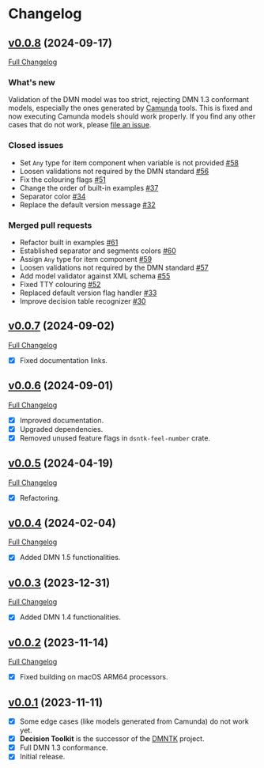 # Changelog

## [v0.0.8](https://github.com/DecisionToolkit/dsntk-rs/tree/v0.0.8) (2024-09-17)

[Full Changelog](https://github.com/DecisionToolkit/dsntk-rs/compare/v0.0.7...v0.0.8)

### What's new

Validation of the DMN model was too strict, rejecting DMN 1.3 conformant models,
especially the ones generated by [Camunda](https://bpmn.io/) tools. This is fixed
and now executing Camunda models should work properly. If you find any other cases
that do not work, please [file an issue](https://github.com/DecisionToolkit/dsntk-rs/issues).

### Closed issues

- Set `Any` type for item component when variable is not provided [\#58](https://github.com/DecisionToolkit/dsntk-rs/issues/58)
- Loosen validations not required by the DMN standard [\#56](https://github.com/DecisionToolkit/dsntk-rs/issues/56)
- Fix the colouring flags [\#51](https://github.com/DecisionToolkit/dsntk-rs/issues/51)
- Change the order of built-in examples [\#37](https://github.com/DecisionToolkit/dsntk-rs/issues/37)
- Separator color [\#34](https://github.com/DecisionToolkit/dsntk-rs/issues/34)
- Replace the default version message [\#32](https://github.com/DecisionToolkit/dsntk-rs/issues/32)

### Merged pull requests

- Refactor built in examples [\#61](https://github.com/DecisionToolkit/dsntk-rs/pull/61)
- Established separator and segments colors [\#60](https://github.com/DecisionToolkit/dsntk-rs/pull/60)
- Assign `Any` type for item component [\#59](https://github.com/DecisionToolkit/dsntk-rs/pull/59)
- Loosen validations not required by the DMN standard [\#57](https://github.com/DecisionToolkit/dsntk-rs/pull/57)
- Add model validator against XML schema [\#55](https://github.com/DecisionToolkit/dsntk-rs/pull/55)
- Fixed TTY colouring [\#52](https://github.com/DecisionToolkit/dsntk-rs/pull/52)
- Replaced default version flag handler [\#33](https://github.com/DecisionToolkit/dsntk-rs/pull/33)
- Improve decision table recognizer [\#30](https://github.com/DecisionToolkit/dsntk-rs/pull/30)

## [v0.0.7](https://github.com/DecisionToolkit/dsntk-rs/tree/v0.0.7) (2024-09-02)

[Full Changelog](https://github.com/DecisionToolkit/dsntk-rs/compare/v0.0.6...v0.0.7)

- [x] Fixed documentation links.

## [v0.0.6](https://github.com/DecisionToolkit/dsntk-rs/tree/v0.0.6) (2024-09-01)

[Full Changelog](https://github.com/DecisionToolkit/dsntk-rs/compare/v0.0.5...v0.0.6)

- [x] Improved documentation.
- [x] Upgraded dependencies.
- [x] Removed unused feature flags in `dsntk-feel-number` crate.

## [v0.0.5](https://github.com/DecisionToolkit/dsntk-rs/tree/v0.0.5) (2024-04-19)

[Full Changelog](https://github.com/DecisionToolkit/dsntk-rs/compare/v0.0.4...v0.0.5)

- [x] Refactoring.

## [v0.0.4](https://github.com/DecisionToolkit/dsntk-rs/tree/v0.0.4) (2024-02-04)

[Full Changelog](https://github.com/DecisionToolkit/dsntk-rs/compare/v0.0.3...v0.0.4)

- [x] Added DMN 1.5 functionalities.

## [v0.0.3](https://github.com/DecisionToolkit/dsntk-rs/tree/v0.0.3) (2023-12-31)

[Full Changelog](https://github.com/DecisionToolkit/dsntk-rs/compare/v0.0.2...v0.0.3)

- [x] Added DMN 1.4 functionalities.

## [v0.0.2](https://github.com/DecisionToolkit/dsntk-rs/tree/v0.0.2) (2023-11-14)

[Full Changelog](https://github.com/DecisionToolkit/dsntk-rs/compare/v0.0.1...v0.0.2)

- [x] Fixed building on macOS ARM64 processors.

## [v0.0.1](https://github.com/DecisionToolkit/dsntk-rs/tree/v0.0.1) (2023-11-11)

- [x] Some edge cases (like models generated from Camunda) do not work yet.
- [x] **Decision Toolkit** is the successor of the [DMNTK](https://github.com/dmntk) project.
- [x] Full DMN 1.3 conformance.
- [x] Initial release.
